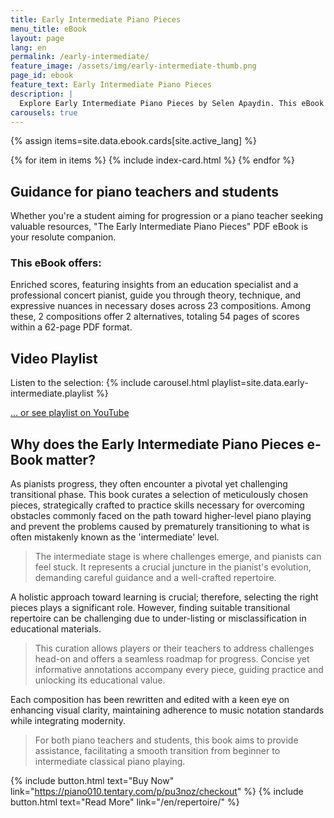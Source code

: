 ```yaml
---
title: Early Intermediate Piano Pieces
menu_title: eBook
layout: page
lang: en
permalink: /early-intermediate/
feature_image: /assets/img/early-intermediate-thumb.png
page_id: ebook
feature_text: Early Intermediate Piano Pieces
description: |
  Explore Early Intermediate Piano Pieces by Selen Apaydin. This eBook features 23 curated compositions for students and teachers transitioning from beginner to intermediate levels. Each piece includes enriched scores and helpful annotations. Elevate your classical piano skills today! 📖 #SelenApaydin #EarlyIntermediate
carousels: true
---
```


{% assign items=site.data.ebook.cards[site.active_lang] %}
<section id="wide-div">
  <section class="hero" id="blog">
    {% for item in items %}
        {% include index-card.html %}
    {% endfor %}
  </section>
</section>

## Guidance for piano teachers and students

Whether you're a student aiming for progression or a piano teacher seeking valuable resources, "The Early Intermediate Piano Pieces" PDF eBook is your resolute companion. 

### This eBook offers:

Enriched scores, featuring insights from an education specialist and a professional concert pianist, guide you through theory, technique, and expressive nuances in necessary doses across 23 compositions. Among these, 2 compositions offer 2 alternatives, totaling 54 pages of scores within a 62-page PDF format.

## Video Playlist

Listen to the selection:
{% include carousel.html playlist=site.data.early-intermediate.playlist %}

​[... or see playlist on YouTube](https://www.youtube.com/playlist?list=PLoEVTzF1FSNF3wVZ9sMMEoSVKzxYDL5Zk) 

## Why does the Early Intermediate Piano Pieces e-Book matter?

As pianists progress, they often encounter a pivotal yet challenging transitional phase. This book curates a selection of meticulously chosen pieces, strategically crafted to practice skills necessary for overcoming obstacles commonly faced on the path toward higher-level piano playing and prevent the problems caused by prematurely transitioning to what is often mistakenly known as the 'intermediate' level.

> The intermediate stage is where challenges emerge, and pianists can feel stuck. It represents a crucial juncture in the pianist's evolution, demanding careful guidance and a well-crafted repertoire.

A holistic approach toward learning is crucial; therefore, selecting the right pieces plays a significant role. However, finding suitable transitional repertoire can be challenging due to under-listing or misclassification in educational materials.

> This curation allows players or their teachers to address challenges head-on and offers a seamless roadmap for progress. Concise yet informative annotations accompany every piece, guiding practice and unlocking its educational value.

Each composition has been rewritten and edited with a keen eye on enhancing visual clarity, maintaining adherence to music notation standards while integrating modernity.

> For both piano teachers and students, this book aims to provide assistance, facilitating a smooth transition from beginner to intermediate classical piano playing.

{% include button.html text="Buy Now" link="https://piano010.tentary.com/p/pu3noz/checkout" %} {% include button.html text="Read More" link="/en/repertoire/" %}
